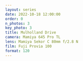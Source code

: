 ```yaml
---
layout: series
date: 2022-10-18 12:00:00
order: 0
n_photos: 3
key_photo: 3
title: Mulholland Drive
camera: Mamiya 645 Pro TL
lens: Mamiya Sekor C 80mm f/2.8 N
film: Fuji Provia 100
format: 120
---
```

